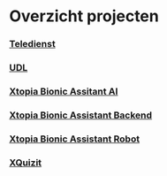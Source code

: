 # Overzicht projecten

### [Teledienst](https://github.com/AbinetVives/teledienst)

### [UDL](https://github.com/AbinetVives/udl)

### [Xtopia Bionic Assitant AI](https://github.com/AbinetVives/xtopia-bionic-assistant-ai)
### [Xtopia Bionic Assistant Backend](https://github.com/AbinetVives/xtopia-bionic-assistant-backend)
### [Xtopia Bionic Assistant Robot](https://github.com/AbinetVives/xtopia-bionic-assistant-robot)

### [XQuizit](https://github.com/AbinetVives/xQuizIT)
